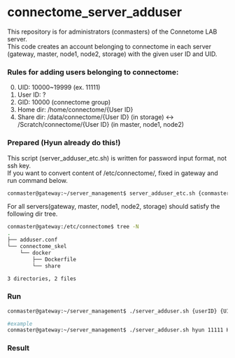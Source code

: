 # connectome_server_adduser
This repository is for administrators (conmasters) of the Connetome LAB server.   
This code creates an account belonging to connectome in each server (gateway, master, node1, node2, storage) with the given user ID and UID.   


### Rules for adding users belonging to connectome:   
0. UID: 10000~19999 (ex. 11111)
1. User ID: ?
2. GID: 10000 (connectome group)
3. Home dir: /home/connectome/{User ID}
4. Share dir: /data/connectome/{User ID} (in storage) <-> /Scratch/connectome/{User ID} (in master, node1, node2)


### Prepared (Hyun already do this!)
This script (server_adduser_etc.sh) is written for password input format, not ssh key.   
If you want to convert content of /etc/connectome/, fixed in gateway and run command below.   
~~~Bash
conmaster@gateway:~/server_management$ server_adduser_etc.sh {conmaster passwd}
~~~

For all servers(gateway, master, node1, node2, storage) should satisfy the following dir tree.
~~~Bash
conmaster@gateway:/etc/connectome$ tree -N
.
├── adduser.conf
└── connectome_skel
    └── docker
        ├── Dockerfile
        └── share

3 directories, 2 files
~~~

### Run

~~~Bash
conmaster@gateway:~/server_management$ ./server_adduser.sh {userID} {UID} {First_Lastname no middlename} {conmaster passwd}

#example
conmaster@gateway:~/server_management$ ./server_adduser.sh hyun 11111 Hyun_Park ******
~~~


### Result
